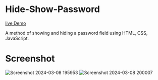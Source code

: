 # Hide-Show-Password
[live Demo](https://anilyadav8421.github.io/Hide-Show-Password/)

A method of showing and hiding a password field using HTML, CSS, JavaScript.

# Screenshot
![Screenshot 2024-03-08 195953](https://github.com/AnilYadav8421/Hide-Show-Password/assets/138858484/aedf77a1-fb33-43d2-9895-1600983e7046)
![Screenshot 2024-03-08 200007](https://github.com/AnilYadav8421/Hide-Show-Password/assets/138858484/9e3c6bc4-73f8-477a-b14f-ca6571e2b592)
